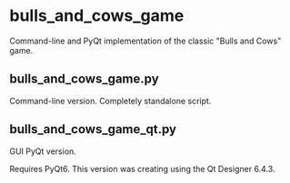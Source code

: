 # bulls_and_cows_game
Command-line and PyQt implementation of the classic "Bulls and Cows" game.

## bulls_and_cows_game.py
Command-line version. Completely standalone script.

## bulls_and_cows_game_qt.py
GUI PyQt version.

Requires PyQt6.
This version was creating using the Qt Designer 6.4.3.
